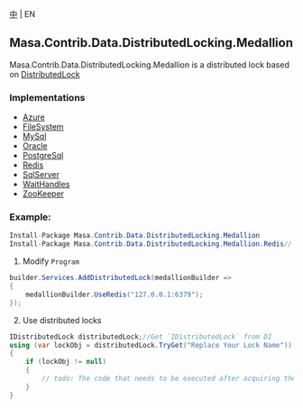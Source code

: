 [中](README.zh-CN.md) | EN

## Masa.Contrib.Data.DistributedLocking.Medallion

Masa.Contrib.Data.DistributedLocking.Medallion is a distributed lock based on [DistributedLock](https://github.com/madelson/DistributedLock)

### Implementations

- [Azure](../Masa.Contrib.Data.DistributedLocking.Medallion.Azure/README.md)
- [FileSystem](../Masa.Contrib.Data.DistributedLocking.Medallion.FileSystem/README.md)
- [MySql](../Masa.Contrib.Data.DistributedLocking.Medallion.FileSystem/README.md)
- [Oracle](../Masa.Contrib.Data.DistributedLocking.Medallion.FileSystem/README.md)
- [PostgreSql](../Masa.Contrib.Data.DistributedLocking.Medallion.FileSystem/README.md)
- [Redis](../Masa.Contrib.Data.DistributedLocking.Medallion.FileSystem/README.md)
- [SqlServer](../Masa.Contrib.Data.DistributedLocking.Medallion.SqlServer/README.md)
- [WaitHandles](../Masa.Contrib.Data.DistributedLocking.Medallion.FileSystem/README.md)
- [ZooKeeper](../Masa.Contrib.Data.DistributedLocking.Medallion.ZooKeeper/README.md)

### Example:

```c#
Install-Package Masa.Contrib.Data.DistributedLocking.Medallion
Install-Package Masa.Contrib.Data.DistributedLocking.Medallion.Redis// an example of Redis
```

1. Modify `Program`

``` C#
builder.Services.AddDistributedLock(medallionBuilder =>
{
    medallionBuilder.UseRedis("127.0.0.1:6379");
});
```

2. Use distributed locks

``` C#
IDistributedLock distributedLock;//Get `IDistributedLock` from DI
using (var lockObj = distributedLock.TryGet("Replace Your Lock Name"))
{
    if (lockObj != null)
    {
        // todo: The code that needs to be executed after acquiring the distributed lock
    }
}
```
